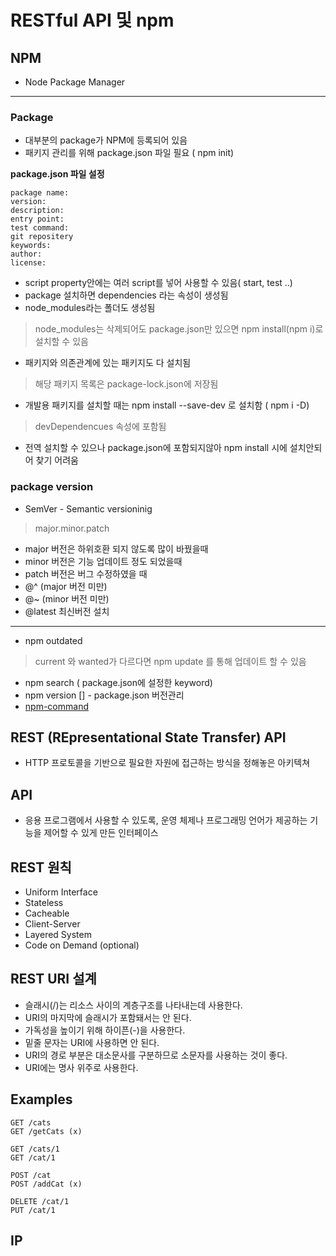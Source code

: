 # RESTful API 및 npm

## NPM 
- Node Package Manager

***

### Package
- 대부분의 package가 NPM에 등록되어 있음
- 패키지 관리를 위해 package.json 파일 필요 ( npm init)

<strong>package.json 파일 설정</strong>
```
package name:
version:
description:
entry point:
test command:
git repositery
keywords:
author:
license:

```
- script property안에는 여러 script를 넣어 사용할 수 있음( start, test ..)
- package 설치하면 dependencies 라는 속성이 생성됨
- node_modules라는 폴더도 생성됨
> node_modules는 삭제되어도 package.json만 있으면 npm install(npm i)로 설치할 수 있음 
- 패키지와 의존관계에 있는 패키지도 다 설치됨 
> 해당 패키지 목록은 package-lock.json에 저장됨
- 개발용 패키지를 설치할 때는 npm install --save-dev 로 설치함 ( npm i -D)
> devDependencues 속성에 포함됨

- 전역 설치할 수 있으나 package.json에 포함되지않아 npm install 시에 설치안되어 찾기 어려움

### package version
- SemVer - Semantic versioninig
> major.minor.patch
- major 버전은 하위호환 되지 않도록 많이 바꿨을때
- minor 버전은 기능 업데이트 정도 되었을때
- patch 버전은 버그 수정하였을 때
- @^ (major 버전 미만)
- @~ (minor 버전 미만)
- @latest 최신버전 설치

***

- npm outdated 
> current 와 wanted가 다르다면 npm update 를 통해 업데이트 할 수 있음
- npm search ( package.json에 설정한 keyword)
- npm version [] - package.json 버전관리
- [npm-command](https://docs.npmjs.com/)

## REST (REpresentational State Transfer) API
- HTTP 프로토콜을 기반으로 필요한 자원에 접근하는 방식을 정해놓은 아키텍쳐

## API

- 응용 프로그램에서 사용할 수 있도록, 운영 체제나 프로그래밍 언어가 제공하는 기능을 제어할 수 있게 만든 인터페이스


## REST 원칙

- Uniform Interface
- Stateless
- Cacheable
- Client-Server
- Layered System
- Code on Demand (optional)



## REST URI 설계

- 슬래시(/)는 리소스 사이의 계층구조를 나타내는데 사용한다.
- URI의 마지막에 슬래시가 포함돼서는 안 된다.
- 가독성을 높이기 위해 하이픈(-)을 사용한다.
- 밑줄 문자는 URI에 사용하면 안 된다.
- URI의 경로 부분은 대소문사를 구분하므로 소문자를 사용하는 것이 좋다.
- URI에는 명사 위주로 사용한다.



## Examples

```
GET /cats
GET /getCats (x)

GET /cats/1
GET /cat/1

POST /cat
POST /addCat (x)

DELETE /cat/1
PUT /cat/1
```

## IP


